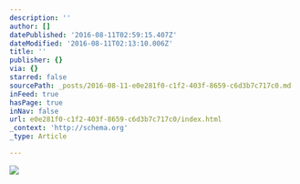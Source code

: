 ```yaml
---
description: ''
author: []
datePublished: '2016-08-11T02:59:15.407Z'
dateModified: '2016-08-11T02:13:10.006Z'
title: ''
publisher: {}
via: {}
starred: false
sourcePath: _posts/2016-08-11-e0e281f0-c1f2-403f-8659-c6d3b7c717c0.md
inFeed: true
hasPage: true
inNav: false
url: e0e281f0-c1f2-403f-8659-c6d3b7c717c0/index.html
_context: 'http://schema.org'
_type: Article

---
```

![](https://the-grid-user-content.s3-us-west-2.amazonaws.com/ecf9266d-7544-4252-9cbb-fbd7e7eb540d.png)